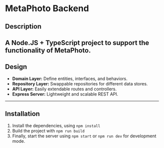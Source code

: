 # MetaPhoto Backend

## Description

A Node.JS + TypeScript project to support the functionality of MetaPhoto.
---

## Design

- **Domain Layer:** Define entities, interfaces, and behaviors.
- **Repository Layer:** Swappable repositories for different data stores.
- **API Layer:** Easily extendable routes and controllers.
- **Express Server:** Lightweight and scalable REST API.

---

## Installation

1. Install the dependencies, using `npm install`
2. Build the project with `npm run build`
3. Finally, start the server using `npm start` or `npm run dev` for development mode. 
